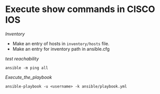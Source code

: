 # Execute show commands in CISCO IOS

_Inventory_

- Make an entry of hosts in `inventory/hosts` file.
- Make an entry for inventory path in ansible.cfg

_test reachability_

```
ansible -m ping all
```

_Execute_the_playbook_

```
ansible-playbook -u <username> -k ansible/playbook.yml
```

